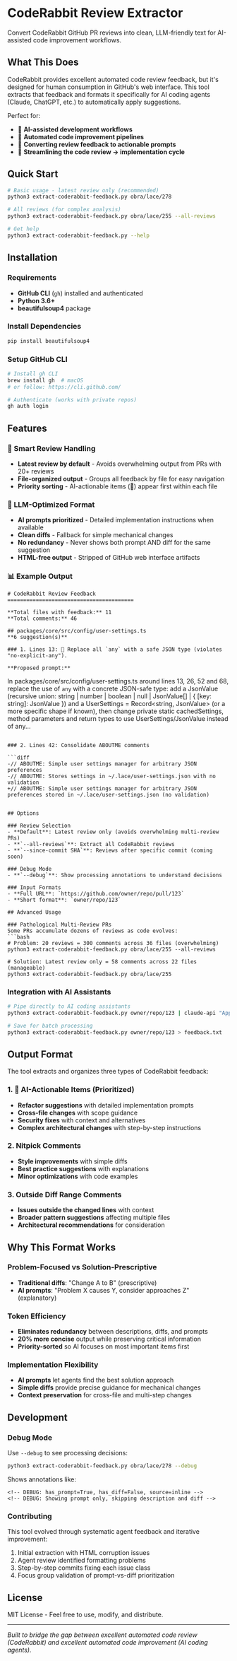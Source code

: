 # CodeRabbit Review Extractor

Convert CodeRabbit GitHub PR reviews into clean, LLM-friendly text for AI-assisted code improvement workflows.

## What This Does

CodeRabbit provides excellent automated code review feedback, but it's designed for human consumption in GitHub's web interface. This tool extracts that feedback and formats it specifically for AI coding agents (Claude, ChatGPT, etc.) to automatically apply suggestions.

Perfect for:
- 🤖 **AI-assisted development workflows**
- 🔄 **Automated code improvement pipelines** 
- 📝 **Converting review feedback to actionable prompts**
- 🚀 **Streamlining the code review → implementation cycle**

## Quick Start

```bash
# Basic usage - latest review only (recommended)
python3 extract-coderabbit-feedback.py obra/lace/278

# All reviews (for complex analysis)
python3 extract-coderabbit-feedback.py obra/lace/255 --all-reviews

# Get help
python3 extract-coderabbit-feedback.py --help
```

## Installation

### Requirements
- **GitHub CLI** (`gh`) installed and authenticated
- **Python 3.6+** 
- **beautifulsoup4** package

### Install Dependencies
```bash
pip install beautifulsoup4
```

### Setup GitHub CLI
```bash
# Install gh CLI
brew install gh  # macOS
# or follow: https://cli.github.com/

# Authenticate (works with private repos)
gh auth login
```

## Features

### 🎯 Smart Review Handling
- **Latest review by default** - Avoids overwhelming output from PRs with 20+ reviews
- **File-organized output** - Groups all feedback by file for easy navigation
- **Priority sorting** - AI-actionable items (🤖) appear first within each file

### 🤖 LLM-Optimized Format
- **AI prompts prioritized** - Detailed implementation instructions when available
- **Clean diffs** - Fallback for simple mechanical changes
- **No redundancy** - Never shows both prompt AND diff for the same suggestion
- **HTML-free output** - Stripped of GitHub web interface artifacts

### 📊 Example Output
```
# CodeRabbit Review Feedback
========================================

**Total files with feedback:** 11
**Total comments:** 46

## packages/core/src/config/user-settings.ts
**6 suggestion(s)**

### 1. Lines 13: 🤖 Replace all `any` with a safe JSON type (violates "no-explicit-any").

**Proposed prompt:**
```
In packages/core/src/config/user-settings.ts around lines 13, 26, 52 and 68,
replace the use of `any` with a concrete JSON-safe type: add a JsonValue
(recursive union: string | number | boolean | null | JsonValue[] | { [key:
string]: JsonValue }) and a UserSettings = Record<string, JsonValue> (or a more
specific shape if known), then change private static cachedSettings, method
parameters and return types to use UserSettings/JsonValue instead of any...
```

### 2. Lines 42: Consolidate ABOUTME comments

```diff
-// ABOUTME: Simple user settings manager for arbitrary JSON preferences
-// ABOUTME: Stores settings in ~/.lace/user-settings.json with no validation
+// ABOUTME: Simple user settings manager for arbitrary JSON preferences stored in ~/.lace/user-settings.json (no validation)
```
```

## Options

### Review Selection
- **Default**: Latest review only (avoids overwhelming multi-review PRs)
- **`--all-reviews`**: Extract all CodeRabbit reviews
- **`--since-commit SHA`**: Reviews after specific commit (coming soon)

### Debug Mode
- **`--debug`**: Show processing annotations to understand decisions

### Input Formats
- **Full URL**: `https://github.com/owner/repo/pull/123`
- **Short format**: `owner/repo/123`

## Advanced Usage

### Pathological Multi-Review PRs
Some PRs accumulate dozens of reviews as code evolves:
```bash
# Problem: 20 reviews = 300 comments across 36 files (overwhelming)
python3 extract-coderabbit-feedback.py obra/lace/255 --all-reviews

# Solution: Latest review only = 58 comments across 22 files (manageable) 
python3 extract-coderabbit-feedback.py obra/lace/255
```

### Integration with AI Assistants
```bash
# Pipe directly to AI coding assistants
python3 extract-coderabbit-feedback.py owner/repo/123 | claude-api "Apply these suggestions"

# Save for batch processing
python3 extract-coderabbit-feedback.py owner/repo/123 > feedback.txt
```

## Output Format

The tool extracts and organizes three types of CodeRabbit feedback:

### 1. 🤖 AI-Actionable Items (Prioritized)
- **Refactor suggestions** with detailed implementation prompts
- **Cross-file changes** with scope guidance
- **Security fixes** with context and alternatives
- **Complex architectural changes** with step-by-step instructions

### 2. Nitpick Comments
- **Style improvements** with simple diffs
- **Best practice suggestions** with explanations
- **Minor optimizations** with code examples

### 3. Outside Diff Range Comments  
- **Issues outside the changed lines** with context
- **Broader pattern suggestions** affecting multiple files
- **Architectural recommendations** for consideration

## Why This Format Works

### Problem-Focused vs Solution-Prescriptive
- **Traditional diffs**: "Change A to B" (prescriptive)
- **AI prompts**: "Problem X causes Y, consider approaches Z" (explanatory)

### Token Efficiency
- **Eliminates redundancy** between descriptions, diffs, and prompts
- **20% more concise** output while preserving critical information
- **Priority-sorted** so AI focuses on most important items first

### Implementation Flexibility
- **AI prompts** let agents find the best solution approach
- **Simple diffs** provide precise guidance for mechanical changes
- **Context preservation** for cross-file and multi-step changes

## Development

### Debug Mode
Use `--debug` to see processing decisions:
```bash
python3 extract-coderabbit-feedback.py obra/lace/278 --debug
```
Shows annotations like:
```
<!-- DEBUG: has_prompt=True, has_diff=False, source=inline -->
<!-- DEBUG: Showing prompt only, skipping description and diff -->
```

### Contributing
This tool evolved through systematic agent feedback and iterative improvement:
1. Initial extraction with HTML corruption issues
2. Agent review identified formatting problems
3. Step-by-step commits fixing each issue class
4. Focus group validation of prompt-vs-diff prioritization

## License

MIT License - Feel free to use, modify, and distribute.

---

*Built to bridge the gap between excellent automated code review (CodeRabbit) and excellent automated code improvement (AI coding agents).*